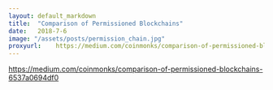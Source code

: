 ```yaml
---
layout: default_markdown
title:  "Comparison of Permissioned Blockchains"
date:   2018-7-6
image: "/assets/posts/permission_chain.jpg"
proxyurl:    https://medium.com/coinmonks/comparison-of-permissioned-blockchains-6537a0694df0
---
```


https://medium.com/coinmonks/comparison-of-permissioned-blockchains-6537a0694df0